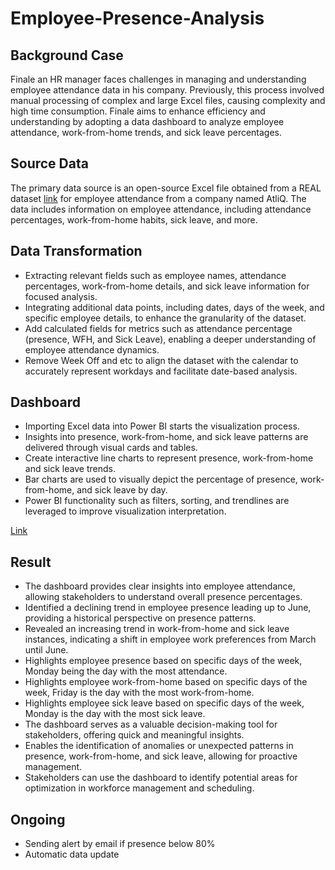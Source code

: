 # Employee-Presence-Analysis

## **Background Case**

Finale an HR manager faces challenges in managing and understanding employee attendance data in his company. Previously, this process involved manual processing of complex and large Excel files, causing complexity and high time consumption. Finale aims to enhance efficiency and understanding by adopting a data dashboard to analyze employee attendance, work-from-home trends, and sick leave percentages.

## **Source Data**

The primary data source is an open-source Excel file obtained from a REAL dataset [link](https://files.codebasics.io/uploads/resources/resume-project-data-analytics/Attendance) for employee attendance from a company named AtliQ. The data includes information on employee attendance, including attendance percentages, work-from-home habits, sick leave, and more.

## **Data Transformation**

- Extracting relevant fields such as employee names, attendance percentages, work-from-home details, and sick leave information for focused analysis.
- Integrating additional data points, including dates, days of the week, and specific employee details, to enhance the granularity of the dataset.
- Add calculated fields for metrics such as attendance percentage (presence, WFH, and Sick Leave), enabling a deeper understanding of employee attendance dynamics.
- Remove Week Off and etc to align the dataset with the calendar to accurately represent workdays and facilitate date-based analysis.

## Dashboard

- Importing Excel data into Power BI starts the visualization process.
- Insights into presence, work-from-home, and sick leave patterns are delivered through visual cards and tables.
- Create interactive line charts to represent presence, work-from-home and sick leave trends.
- Bar charts are used to visually depict the percentage of presence, work-from-home, and sick leave by day.
- Power BI functionality such as filters, sorting, and trendlines are leveraged to improve visualization interpretation.

[Link](https://app.powerbi.com/reportEmbed?reportId=8557150d-3d9d-4076-9dea-1be9675002bd&autoAuth=true&ctid=3750697d-29e2-445d-afe9-19ea7c9da124)

## Result

- The dashboard provides clear insights into employee attendance, allowing stakeholders to understand overall presence percentages.
- Identified a declining trend in employee presence leading up to June, providing a historical perspective on presence patterns.
- Revealed an increasing trend in work-from-home and sick leave instances, indicating a shift in employee work preferences from March until June.
- Highlights employee  presence based on specific days of the week, Monday being the day with the most attendance.
- Highlights employee work-from-home based on specific days of the week, Friday is the day with the most work-from-home.
- Highlights employee sick leave based on specific days of the week, Monday is the day with the most sick leave.
- The dashboard serves as a valuable decision-making tool for stakeholders, offering quick and meaningful insights.
- Enables the identification of anomalies or unexpected patterns in presence, work-from-home, and sick leave, allowing for proactive management.
- Stakeholders can use the dashboard to identify potential areas for optimization in workforce management and scheduling.

## Ongoing

- Sending alert by email if presence below 80%
- Automatic data update
